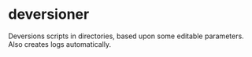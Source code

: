 # deversioner
Deversions scripts in directories, based upon some editable parameters. Also creates logs automatically.
